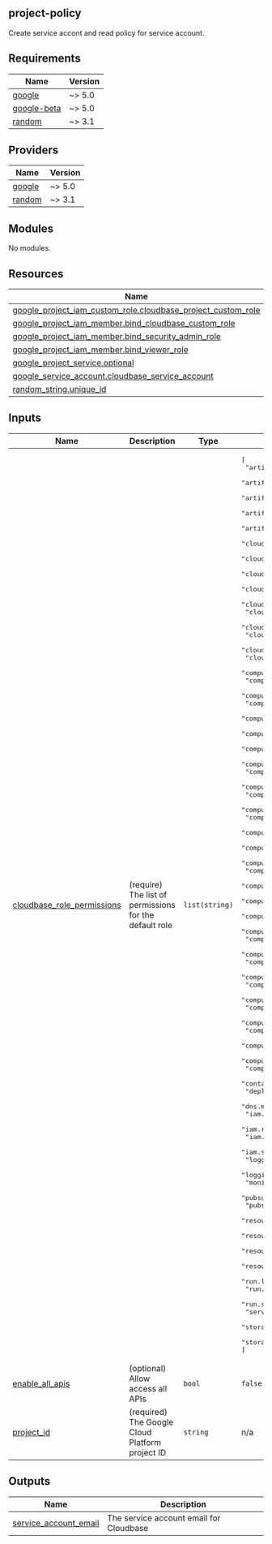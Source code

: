 ## project-policy
Create service accont and read policy for service account.

## Requirements

| Name | Version |
|------|---------|
| <a name="requirement_google"></a> [google](#requirement\_google) | ~> 5.0 |
| <a name="requirement_google-beta"></a> [google-beta](#requirement\_google-beta) | ~> 5.0 |
| <a name="requirement_random"></a> [random](#requirement\_random) | ~> 3.1 |

## Providers

| Name | Version |
|------|---------|
| <a name="provider_google"></a> [google](#provider\_google) | ~> 5.0 |
| <a name="provider_random"></a> [random](#provider\_random) | ~> 3.1 |

## Modules

No modules.

## Resources

| Name | Type |
|------|------|
| [google_project_iam_custom_role.cloudbase_project_custom_role](https://registry.terraform.io/providers/hashicorp/google/latest/docs/resources/project_iam_custom_role) | resource |
| [google_project_iam_member.bind_cloudbase_custom_role](https://registry.terraform.io/providers/hashicorp/google/latest/docs/resources/project_iam_member) | resource |
| [google_project_iam_member.bind_security_admin_role](https://registry.terraform.io/providers/hashicorp/google/latest/docs/resources/project_iam_member) | resource |
| [google_project_iam_member.bind_viewer_role](https://registry.terraform.io/providers/hashicorp/google/latest/docs/resources/project_iam_member) | resource |
| [google_project_service.optional](https://registry.terraform.io/providers/hashicorp/google/latest/docs/resources/project_service) | resource |
| [google_service_account.cloudbase_service_account](https://registry.terraform.io/providers/hashicorp/google/latest/docs/resources/service_account) | resource |
| [random_string.unique_id](https://registry.terraform.io/providers/hashicorp/random/latest/docs/resources/string) | resource |

## Inputs

| Name | Description | Type | Default | Required |
|------|-------------|------|---------|:--------:|
| <a name="input_cloudbase_role_permissions"></a> [cloudbase\_role\_permissions](#input\_cloudbase\_role\_permissions) | (require) The list of permissions for the default role | `list(string)` | <pre>[<br>  "artifactregistry.dockerimages.list",<br>  "artifactregistry.locations.list",<br>  "artifactregistry.packages.list",<br>  "artifactregistry.repositories.downloadArtifacts",<br>  "artifactregistry.repositories.list",<br>  "cloudasset.assets.listResource",<br>  "cloudasset.assets.searchAllIamPolicies",<br>  "cloudfunctions.functions.list",<br>  "cloudfunctions.functions.sourceCodeGet",<br>  "cloudfunctions.locations.list",<br>  "cloudkms.cryptoKeys.list",<br>  "cloudkms.keyRings.getIamPolicy",<br>  "cloudkms.keyRings.list",<br>  "cloudsql.instances.list",<br>  "cloudsql.users.list",<br>  "compute.autoscalers.list",<br>  "compute.backendServices.list",<br>  "compute.disks.list",<br>  "compute.firewalls.list",<br>  "compute.forwardingRules.list",<br>  "compute.globalNetworkEndpointGroups.get",<br>  "compute.globalNetworkEndpointGroups.list",<br>  "compute.healthChecks.list",<br>  "compute.images.list",<br>  "compute.instanceGroups.get",<br>  "compute.instanceGroups.list",<br>  "compute.instances.getIamPolicy",<br>  "compute.instances.list",<br>  "compute.instanceTemplates.list",<br>  "compute.networkEndpointGroups.get",<br>  "compute.networkEndpointGroups.list",<br>  "compute.networks.list",<br>  "compute.projects.get",<br>  "compute.regionNetworkEndpointGroups.get",<br>  "compute.regionNetworkEndpointGroups.list",<br>  "compute.regions.list",<br>  "compute.resourcePolicies.list",<br>  "compute.routes.list",<br>  "compute.securityPolicies.list",<br>  "compute.snapshots.list",<br>  "compute.sslPolicies.list",<br>  "compute.subnetworks.list",<br>  "compute.targetHttpProxies.list",<br>  "compute.targetHttpsProxies.list",<br>  "compute.targetPools.list",<br>  "compute.targetSslProxies.list",<br>  "compute.targetTcpProxies.list",<br>  "compute.urlMaps.list",<br>  "container.clusters.list",<br>  "deploymentmanager.deployments.list",<br>  "dns.managedZones.list",<br>  "iam.denypolicies.list",<br>  "iam.roles.list",<br>  "iam.serviceAccountKeys.list",<br>  "iam.serviceAccounts.list",<br>  "logging.logMetrics.list",<br>  "logging.sinks.list",<br>  "monitoring.alertPolicies.list",<br>  "pubsub.subscriptions.list",<br>  "pubsub.topics.list",<br>  "resourcemanager.hierarchyNodes.listTagBindings",<br>  "resourcemanager.projects.get",<br>  "resourcemanager.projects.getIamPolicy",<br>  "resourcemanager.resourceTagBindings.list",<br>  "run.locations.list",<br>  "run.services.getIamPolicy",<br>  "run.services.list",<br>  "serviceusage.services.list",<br>  "storage.buckets.getIamPolicy",<br>  "storage.buckets.list"<br>]</pre> | no |
| <a name="input_enable_all_apis"></a> [enable\_all\_apis](#input\_enable\_all\_apis) | (optional) Allow access all APIs | `bool` | `false` | no |
| <a name="input_project_id"></a> [project\_id](#input\_project\_id) | (required) The Google Cloud Platform project ID | `string` | n/a | yes |

## Outputs

| Name | Description |
|------|-------------|
| <a name="output_service_account_email"></a> [service\_account\_email](#output\_service\_account\_email) | The service account email for Cloudbase |
